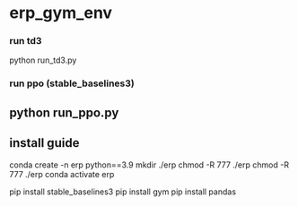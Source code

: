 # erp_gym_env

### run td3
python run_td3.py

### run ppo (stable_baselines3)

python run_ppo.py
-----------------------------------------------------

## install guide
conda create -n erp python==3.9
mkdir ./erp
chmod -R 777 ./erp
chmod -R 777 ./erp
conda activate erp

pip install stable_baselines3
pip install gym
pip install pandas

